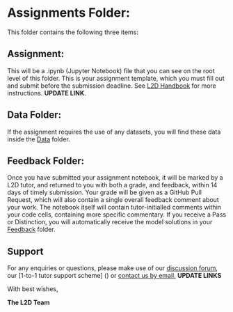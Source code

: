 # Assignments Folder:

This folder contains the following three items:

## Assignment:

This will be a .ipynb (Jupyter Notebook) file that you can see on the root level of this folder. This is your assignment template, which you must fill out and submit before the submission deadline. See [L2D Handbook]() for more instructions. **UPDATE LINK**.

## Data Folder:

If the assignment requires the use of any datasets, you will find these data inside the [Data]() folder.

## Feedback Folder:

Once you have submitted your assignment notebook, it will be marked by a L2D tutor, and returned to you with both a grade, and feedback, within 14 days of timely submission. Your grade will be given as a GitHub Pull Request, which will also contain a single overall feedback comment about your work. The notebook itself will contain tutor-initialled comments within your code cells, containing more specific commentary. If you receive a Pass or Distinction, you will automatically receive the model solutions in your [Feedback](/Assignments/Feedback) folder.

## Support

For any enquiries or questions, please make use of our [discussion forum](https://github.com/orgs/L2D-October2023/discussions), our [1-to-1 tutor support scheme] () or [contact us by email.](mailto:admin@learntodiscover.ai) **UPDATE LINKS**

With best wishes,

**The L2D Team**

